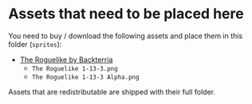 # Assets that need to be placed here

You need to buy / download the following assets and place them in this folder (`sprites`):
- [The Roguelike by Backterria](https://backterria.itch.io/the-roguelike/download/OJr1fjffEGduJm4HUQJ53yEV9Q4CW3ZkgXm0EsHd)
  - `The Roguelike 1-13-3.png`
  - `The Roguelike 1-13-3 Alpha.png`

Assets that are redistributable are shipped with their full folder.